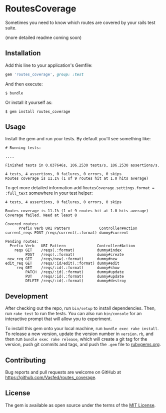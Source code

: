 # RoutesCoverage

Sometimes you need to know which routes are covered by your rails test suite.

(more detailed readme coming soon)

## Installation

Add this line to your application's Gemfile:

```ruby
gem 'routes_coverage', group: :test
```

And then execute:

    $ bundle

Or install it yourself as:

    $ gem install routes_coverage

## Usage

Install the gem and run your tests. By default you'll see something like:

    # Running tests:

    ....

    Finished tests in 0.037646s, 106.2530 tests/s, 106.2530 assertions/s.

    4 tests, 4 assertions, 0 failures, 0 errors, 0 skips
    Routes coverage is 11.1% (1 of 9 routes hit at 1.0 hits average)

To get more detailed information add `RoutesCoverage.settings.format = :full_text` somewhere in your test helper:

    4 tests, 4 assertions, 0 failures, 0 errors, 0 skips

    Routes coverage is 11.1% (1 of 9 routes hit at 1.0 hits average)
    Coverage failed. Need at least 8

    Covered routes:
          Prefix Verb URI Pattern             Controller#Action
    current_reqs POST /reqs/current(.:format) dummy#current

    Pending routes:
      Prefix Verb   URI Pattern              Controller#Action
        reqs GET    /reqs(.:format)          dummy#index
             POST   /reqs(.:format)          dummy#create
     new_req GET    /reqs/new(.:format)      dummy#new
    edit_req GET    /reqs/:id/edit(.:format) dummy#edit
         req GET    /reqs/:id(.:format)      dummy#show
             PATCH  /reqs/:id(.:format)      dummy#update
             PUT    /reqs/:id(.:format)      dummy#update
             DELETE /reqs/:id(.:format)      dummy#destroy


## Development

After checking out the repo, run `bin/setup` to install dependencies. Then, run `rake test` to run the tests. You can also run `bin/console` for an interactive prompt that will allow you to experiment.

To install this gem onto your local machine, run `bundle exec rake install`. To release a new version, update the version number in `version.rb`, and then run `bundle exec rake release`, which will create a git tag for the version, push git commits and tags, and push the `.gem` file to [rubygems.org](https://rubygems.org).

## Contributing

Bug reports and pull requests are welcome on GitHub at https://github.com/Vasfed/routes_coverage.


## License

The gem is available as open source under the terms of the [MIT License](http://opensource.org/licenses/MIT).
